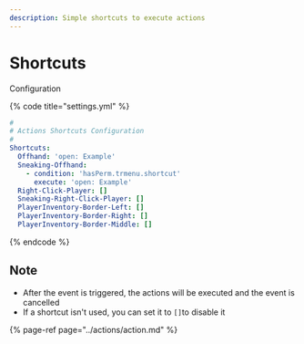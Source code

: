 ```yaml
---
description: Simple shortcuts to execute actions
---
```


# Shortcuts

Configuration

{% code title="settings.yml" %}
```yaml
#
# Actions Shortcuts Configuration
#
Shortcuts:
  Offhand: 'open: Example'
  Sneaking-Offhand:
    - condition: 'hasPerm.trmenu.shortcut'
      execute: 'open: Example'
  Right-Click-Player: []
  Sneaking-Right-Click-Player: []
  PlayerInventory-Border-Left: []
  PlayerInventory-Border-Right: []
  PlayerInventory-Border-Middle: []
```
{% endcode %}

## Note

* After the event is triggered, the actions will be executed and the event is cancelled
* If a shortcut isn't used, you can set it to `[]`to disable it

{% page-ref page="../actions/action.md" %}

